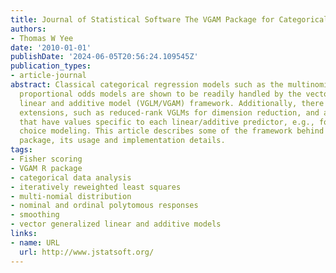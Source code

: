 ```yaml
---
title: Journal of Statistical Software The VGAM Package for Categorical Data Analysis
authors:
- Thomas W Yee
date: '2010-01-01'
publishDate: '2024-06-05T20:56:24.109545Z'
publication_types:
- article-journal
abstract: Classical categorical regression models such as the multinomial logit and
  proportional odds models are shown to be readily handled by the vector generalized
  linear and additive model (VGLM/VGAM) framework. Additionally, there are natural
  extensions, such as reduced-rank VGLMs for dimension reduction, and allowing covariates
  that have values specific to each linear/additive predictor, e.g., for consumer
  choice modeling. This article describes some of the framework behind the VGAM R
  package, its usage and implementation details.
tags:
- Fisher scoring
- VGAM R package
- categorical data analysis
- iteratively reweighted least squares
- multi-nomial distribution
- nominal and ordinal polytomous responses
- smoothing
- vector generalized linear and additive models
links:
- name: URL
  url: http://www.jstatsoft.org/
---
```

